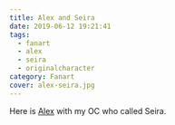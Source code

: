 ```yaml
---
title: Alex and Seira
date: 2019-06-12 19:21:41
tags: 
  - fanart
  - alex
  - seira
  - originalcharacter
category: Fanart
cover: alex-seira.jpg
---
```


Here is [Alex](https://www.artstation.com/artwork/oOBlXk) with my OC who called Seira.
